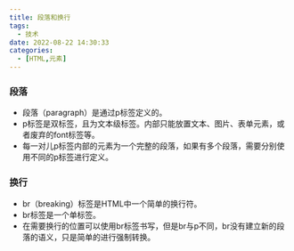 ```yaml
---
title: 段落和换行
tags:
  - 技术
date: 2022-08-22 14:30:33
categories:
  - [HTML,元素]
---
```


### 段落

- 段落（paragraph）是通过p标签定义的。
- p标签是双标签，且为文本级标签。内部只能放置文本、图片、表单元素，或者废弃的font标签等。
- 每一对儿p标签内部的元素为一个完整的段落，如果有多个段落，需要分别使用不同的p标签进行定义。

### 换行

- br（breaking）标签是HTML中一个简单的换行符。
- br标签是一个单标签。
- 在需要换行的位置可以使用br标签书写，但是br与p不同，br没有建立新的段落的语义，只是简单的进行强制转换。
